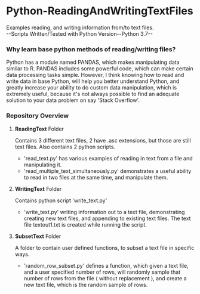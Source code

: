 # **Python-ReadingAndWritingTextFiles** #
Examples reading, and writing information from/to text files.  
--Scripts Written/Tested with Python Version--Python 3.7--

###  **Why learn base python methods of reading/writing files?** ###
  
Python has a module named PANDAS, which makes manipulating data similar to R.  PANDAS includes some powerful code, which
can make certain data processing tasks simple.  However, I think knowing how to read and write data in base Python,
will help you better understand Python, and greatly increase your ability to do custom data manipulation, which is extremely useful,
because it's not always possible to find an adequate solution to your data problem on say 'Stack Overflow'.

### **Repository Overview** ###

1. **ReadingText** Folder

    Contains 3 different text files, 2 have .asc extensions, but those are still text files.
    Also contains 2 python scripts.
    * 'read_text.py' has various examples of reading in text from a file and manipulating it.
    * 'read_multiple_text_simultaneously.py' demonstrates a useful ability to read in two files at the same time, and manipulate them.
 
2. **WritingText** Folder

    Contains python script 'write_text.py'
    * 'write_text.py' writing information out to a text file, demonstrating creating new text files, and appending to
    existing text files.  The text file textout1.txt is created while running the script.
    
3. **SubsetText** Folder

    A folder to contain user defined functions, to subset a text file in specific ways.
    * 'random_row_subset.py' defines a function, which given a text file, and a user specified number of rows, will
    randomly sample that number of rows from the file ( without replacement ), and create a new text file, which 
    is the random sample of rows.
 





